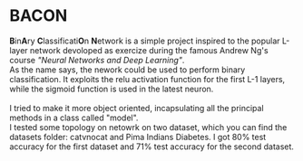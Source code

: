 # BACON

<b>B</b>in<b>A</b>ry <b>C</b>lassificati<b>O</b>n <b>N</b>etwork is a simple project inspired to the popular L-layer network devoloped as exercize during the famous Andrew Ng's course <i>"Neural Networks and Deep Learning"</i>. <br>
As the name says, the nework could be used to perform binary classification. It exploits the relu activation function for the first L-1 layers, while the sigmoid function is used in the latest neuron.
<br><br>
I tried to make it more object oriented, incapsulating all the principal methods in a class called "model".
<br>
I tested some topology on netowrk on two dataset, which you can find the datasets folder: catvnocat and Pima Indians Diabetes.
I got 80% test accuracy for the first dataset and 71% test accuracy for the second dataset.
